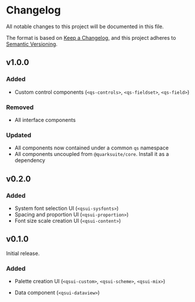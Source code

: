 # Changelog

All notable changes to this project will be documented in this file.

The format is based on [Keep a Changelog](https://keepachangelog.com/en/1.0.0/), and this project adheres to [Semantic Versioning](https://semver.org/spec/v2.0.0.html).

## v1.0.0

### Added

+ Custom control components (`<qs-controls>`, `<qs-fieldset>`, `<qs-field>`)

### Removed

+ All interface components

### Updated

+ All components now contained under a common `qs` namespace
+ All components uncoupled from `@quarksuite/core`. Install it as a dependency

## v0.2.0

### Added

+ System font selection UI (`<qsui-sysfonts>`)
+ Spacing and proportion UI (`<qsui-proportion>`)
+ Font size scale creation UI (`<qsui-content>`)
## v0.1.0

Initial release.

### Added

+ Palette creation UI (`<qsui-custom>`, `<qsui-scheme>`, `<qsui-mix>`)

+ Data component (`<qsui-dataview>`)
